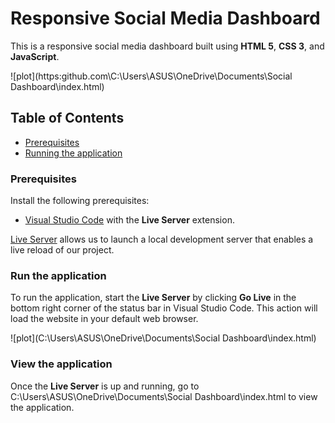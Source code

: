 # Responsive Social Media Dashboard

This is a responsive social media dashboard built using **HTML 5**, **CSS 3**, and **JavaScript**.

![plot](https:github.com\C:\Users\ASUS\OneDrive\Documents\Social Dashboard\index.html)

## Table of Contents 
- [Prerequisites](#prerequisites)
- [Running the application](#run-the-application)

### Prerequisites

Install the following prerequisites:

* [Visual Studio Code](https://code.visualstudio.com/download) with the **Live Server** extension.

[Live Server](https://marketplace.visualstudio.com/items?itemName=ritwickdey.LiveServer) allows us to launch a local development server that enables a live reload of our project.


### Run the application

To run the application, start the **Live Server** by clicking **Go Live** in the bottom right corner of the status bar in Visual Studio Code. This action will load the website in your default web browser. 

![plot](C:\Users\ASUS\OneDrive\Documents\Social Dashboard\index.html)

### View the application

Once the **Live Server** is up and running, go to C:\Users\ASUS\OneDrive\Documents\Social Dashboard\index.html to view the application.
